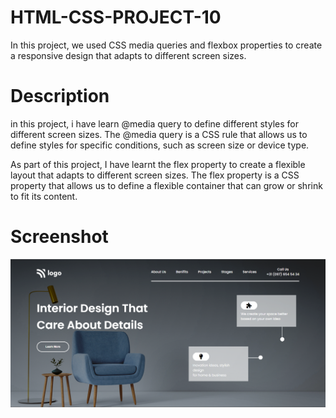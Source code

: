 # HTML-CSS-PROJECT-10

In this project, we used CSS media queries and flexbox properties to create a responsive design that adapts to different screen sizes.

# Description

in this project, i have learn @media query to define different styles for different screen sizes. The @media query is a CSS rule that allows us to define styles for specific conditions, such as screen size or device type. 

As part of this project, I have learnt the flex property to create a flexible layout that adapts to different screen sizes. The flex property is a CSS property that allows us to define a flexible container that can grow or shrink to fit its content.

# Screenshot

![image](Screenshot.png)
